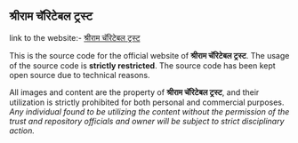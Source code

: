 ## श्रीराम चॅरिटेबल ट्रस्ट

link to the website:- <a href="srct.netlify.app">श्रीराम चॅरिटेबल ट्रस्ट</a>

This is the source code for the official website of **श्रीराम चॅरिटेबल ट्रस्ट**. The usage of the source code is **strictly restricted**. The source code has been kept open source due to technical reasons.

All images and content are the property of **श्रीराम चॅरिटेबल ट्रस्ट**, and their utilization is strictly prohibited for both personal and commercial purposes. *Any individual found to be utilizing the content without the permission of the trust and repository officials and owner will be subject to strict disciplinary action.*
